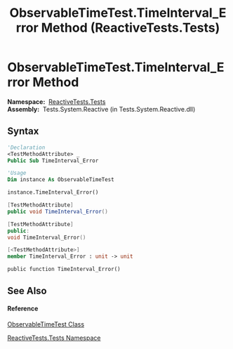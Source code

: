 ﻿---
title: ObservableTimeTest.TimeInterval_Error Method  (ReactiveTests.Tests)
TOCTitle: TimeInterval_Error Method
ms:assetid: M:ReactiveTests.Tests.ObservableTimeTest.TimeInterval_Error
ms:mtpsurl: https://msdn.microsoft.com/en-us/library/reactivetests.tests.observabletimetest.timeinterval_error(v=VS.103)
ms:contentKeyID: 36619628
ms.date: 06/28/2011
mtps_version: v=VS.103
f1_keywords:
- ReactiveTests.Tests.ObservableTimeTest.TimeInterval_Error
dev_langs:
- CSharp
- JScript
- VB
- FSharp
- c++
---

# ObservableTimeTest.TimeInterval\_Error Method

**Namespace:**  [ReactiveTests.Tests](hh289046\(v=vs.103\).md)  
**Assembly:**  Tests.System.Reactive (in Tests.System.Reactive.dll)

## Syntax

``` vb
'Declaration
<TestMethodAttribute> _
Public Sub TimeInterval_Error
```

``` vb
'Usage
Dim instance As ObservableTimeTest

instance.TimeInterval_Error()
```

``` csharp
[TestMethodAttribute]
public void TimeInterval_Error()
```

``` c++
[TestMethodAttribute]
public:
void TimeInterval_Error()
```

``` fsharp
[<TestMethodAttribute>]
member TimeInterval_Error : unit -> unit 
```

``` jscript
public function TimeInterval_Error()
```

## See Also

#### Reference

[ObservableTimeTest Class](hh315045\(v=vs.103\).md)

[ReactiveTests.Tests Namespace](hh289046\(v=vs.103\).md)

